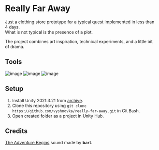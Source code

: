 # Really Far Away

Just a clothing store prototype for a typical quest implemented in less than 4 days.    
What is not typical is the presence of a plot. 

The project combines art inspiration, technical experiments, and a little bit of drama.

## Tools

![image](https://img.shields.io/badge/Unity-100000?style=for-the-badge&logo=unity&logoColor=white) 
![image](https://img.shields.io/badge/C%23-239120?style=for-the-badge&logo=c-sharp&logoColor=white) 
![image](https://img.shields.io/badge/Aseprite-7D929E?style=for-the-badge&logo=aseprite&logoColor=white)

## Setup

1. Install Unity 2021.3.21 from [archive](https://unity3d.com/get-unity/download/archive).    
2. Clone this repository using `git clone https://github.com/vyshnovka/really-far-away.git` in Git Bash.    
4. Open created folder as a project in Unity Hub.    

## Credits

[The Adventure Begins](https://opengameart.org/content/the-adventure-begins-8-bit-remix) sound made by **bart**.    
